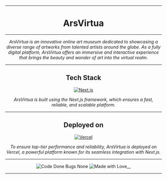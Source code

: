 ---

<div align="center">

<h1><strong>ArsVirtua</strong></h1>

<hr>

<p><em>ArsVirtua is an innovative online art museum dedicated to showcasing a diverse range of artworks from talented artists around the globe. As a fully digital platform, ArsVirtua offers an immersive and interactive experience that brings the beauty and wonder of art into the virtual realm.</em></p>

<hr>

<h2><strong>Tech Stack</strong></h2>

<a href="https://skillicons.dev">
  <img src="https://skillicons.dev/icons?i=nextjs" alt="Next.js" />
</a>

<p><em>ArsVirtua is built using the Next.js framework, which ensures a fast, reliable, and scalable platform.</em></p>

<hr>

<h2><strong>Deployed on</strong></h2>

<a href="https://skillicons.dev">
  <img src="https://skillicons.dev/icons?i=vercel" alt="Vercel" />
</a>

<p><em>To ensure top-tier performance and reliability, ArsVirtua is deployed on Vercel, a powerful platform known for its seamless integration with Next.js.</em></p>

<hr>

<div>
    <img src="https://forthebadge.com/images/badges/code-done-bugs-none.svg" alt="Code Done Bugs None" />
    <img src="https://forthebadge.com/images/badges/made-with-love__.svg" alt="Made with Love__" />
</div>

</div>

---
